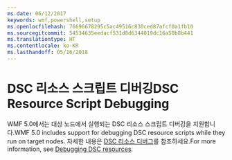 ```yaml
---
ms.date: 06/12/2017
keywords: wmf,powershell,setup
ms.openlocfilehash: 76696678295c5ac49516c830ced87afcf0a1fb10
ms.sourcegitcommit: 54534635eedacf531d8d6344019dc16a50b8b441
ms.translationtype: HT
ms.contentlocale: ko-KR
ms.lasthandoff: 05/16/2018
---
```

# <a name="dsc-resource-script-debugging"></a><span data-ttu-id="a839d-102">DSC 리소스 스크립트 디버깅</span><span class="sxs-lookup"><span data-stu-id="a839d-102">DSC Resource Script Debugging</span></span>

<span data-ttu-id="a839d-103">WMF 5.0에서는 대상 노드에서 실행되는 DSC 리소스 스크립트 디버깅을 지원합니다.</span><span class="sxs-lookup"><span data-stu-id="a839d-103">WMF 5.0 includes support for debugging DSC resource scripts while they run on target nodes.</span></span>
<span data-ttu-id="a839d-104">자세한 내용은 [DSC 리소스 디버그](https://msdn.microsoft.com/powershell/dsc/debugresource)를 참조하세요.</span><span class="sxs-lookup"><span data-stu-id="a839d-104">For more information, see [Debugging DSC resources](https://msdn.microsoft.com/powershell/dsc/debugresource).</span></span>
